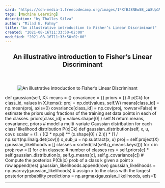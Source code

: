 ```yaml
---
card: "https://cdn-media-1.freecodecamp.org/images/1*XfBJ8NEwSB_zW8Up1V71mQ.jpeg"
tags: [Machine Learning]
description: "by Thalles Silva"
author: "Milad E. Fahmy"
title: "An illustrative introduction to Fisher’s Linear Discriminant"
created: "2021-08-16T11:33:50+02:00"
modified: "2021-08-16T11:33:50+02:00"
---
```

<div class="site-wrapper">
<main id="site-main" class="site-main outer">
<div class="inner">
<article class="post-full post tag-machine-learning tag-data-science tag-artificial-intelligence tag-programming tag-technology ">
<header class="post-full-header">
<h1 class="post-full-title">An illustrative introduction to Fisher’s Linear Discriminant</h1>
</header>
<figure class="post-full-image">
<picture>
<source media="(max-width: 700px)" sizes="1px" srcset="data:image/gif;base64,R0lGODlhAQABAIAAAAAAAP///yH5BAEAAAAALAAAAAABAAEAAAIBRAA7 1w">
<source media="(min-width: 701px)" sizes="(max-width: 800px) 400px,
(max-width: 1170px) 700px,
1400px" srcset="https://cdn-media-1.freecodecamp.org/images/1*XfBJ8NEwSB_zW8Up1V71mQ.jpeg 300w,
https://cdn-media-1.freecodecamp.org/images/1*XfBJ8NEwSB_zW8Up1V71mQ.jpeg 600w,
https://cdn-media-1.freecodecamp.org/images/1*XfBJ8NEwSB_zW8Up1V71mQ.jpeg 1000w,
https://cdn-media-1.freecodecamp.org/images/1*XfBJ8NEwSB_zW8Up1V71mQ.jpeg 2000w">
<img onerror="this.style.display='none'" src="https://cdn-media-1.freecodecamp.org/images/1*XfBJ8NEwSB_zW8Up1V71mQ.jpeg" alt="An illustrative introduction to Fisher’s Linear Discriminant">
</picture>
</figure>
<section class="post-full-content">
<div class="post-content medium-migrated-article">
def gaussian(self, X):
means = {}
covariance = {}
priors = {}  # p(Ck)
for class_id, values in X.items():
proj = np.dot(values, self.W)
means[class_id] = np.mean(proj, axis=0)
covariance[class_id] = np.cov(proj, rowvar=False)
# estimate the priors using fractions of the training set data points in each of the classes.
priors[class_id] = values.shape[0] / self.N
return means, covariance, priors
# model a multi-variate Gaussian distribution for each class’ likelihood distribution P(x|Ck)
def gaussian_distribution(self, x, u, cov):
scalar = (1. / ((2 * np.pi) ** (x.shape[0] / 2.))) * (1 / np.sqrt(np.linalg.det(cov)))
x_sub_u = np.subtract(x, u)
proj = self.project(X)
gaussian_likelihoods = []
classes = sorted(list(self.g_means.keys()))
for x in proj:
row = []
for c in classes:  # number of classes
res = self.priors[c] * self.gaussian_distribution(x, self.g_means[c], self.g_covariance[c])  # Compute the posterios P(Ck|x) prob of a class k given a point x
row.append(res)
gaussian_likelihoods.append(row)
gaussian_likelihoods = np.asarray(gaussian_likelihoods)
# assign x to the class with the largest posterior probability
predictions = np.argmax(gaussian_likelihoods, axis=1)
</div>
<hr>
</section>
</article>
</div>
</main>
</div>
<!-- Google Tag Manager (noscript) -->
<!-- End Google Tag Manager (noscript) -->
